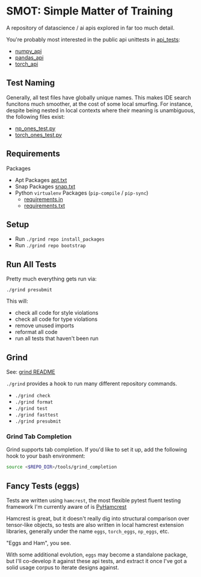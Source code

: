 # SMOT: Simple Matter of Training

A repository of datascience / ai apis explored in far too much detail.

You're probably most interested in the public api unittests in [api_tests](./smot/api_tests):
  * [numpy_api](./smot/api_tests/numpy_api)
  * [pandas_api](./smot/api_tests/pandas_api)
  * [torch_api](./smot/api_tests/torch_api)
 
## Test Naming

Generally, all test files have globally unique names. This makes IDE search funcitons
much smoother, at the cost of some local smurfing. For instance, despite being nested
in local contexts where their meaning is unambiguous, the following files exist:
  * [np_ones_test.py](./smot/api_tests/numpy_api/creation/np_ones_test.py)
  * [torch_ones_test.py](./smot/api_tests/torch_api/creation/torch_ones_test.py)

## Requirements

Packages
  * Apt Packages [apt.txt](./apt.txt)
  * Snap Packages [snap.txt](./snap.txt)
  * Python `virtualenv` Packages (`pip-compile` / `pip-sync`)
    - [requirements.in](./requirements.in)
    - [requirements.txt](./requirements.txt)


## Setup

  * Run `./grind repo install_packages`
  * Run `./grind repo bootstrap`

## Run All Tests

Pretty much everything gets run via:

`./grind presubmit`

This will:
  * check all code for style violations
  * check all code for type violations
  * remove unused imports
  * reformat all code
  * run all tests that haven't been run


## Grind

See: [grind README](commands/README.md)

`./grind` provides a hook to run many different repository commands.

  * `./grind check`
  * `./grind format`
  * `./grind test`
  * `./grind fasttest`
  * `./grind presubmit`

### Grind Tab Completion

Grind supports tab completion. If you'd like to set it up, add the following hook
to your bash environment:

```bash
source <$REPO_DIR>/tools/grind_completion
```


## Fancy Tests (eggs)

Tests are written using `hamcrest`, the most flexible pytest fluent testing framework I'm currently aware of
is [PyHamcrest](https://github.com/hamcrest/PyHamcrest)

Hamcrest is great, but it doesn't really dig into structural comparison
over tensor-like objects, so tests are also written in local hamcrest
extension libraries,  generally under the name `eggs`, `torch_eggs`, `np_eggs`, etc.

"Eggs and Ham", you see.

With some additional evolution, `eggs` may become a standalone package,
but I'll co-develop it against these api tests, and extract it once
I've got a solid usage corpus to iterate designs against.
